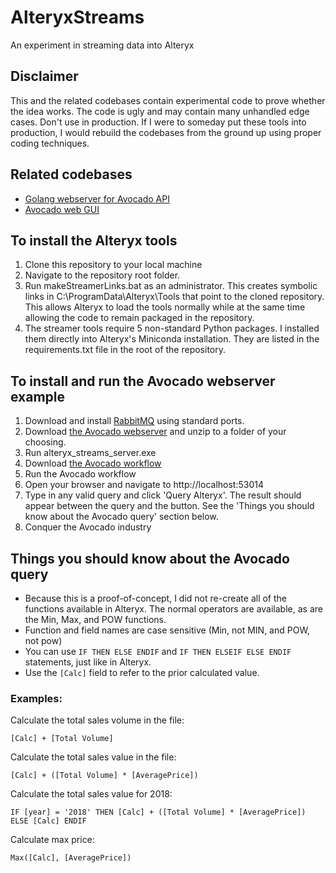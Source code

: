 # AlteryxStreams

An experiment in streaming data into Alteryx

## Disclaimer

This and the related codebases contain experimental code to prove whether the idea works.  The code is ugly and may contain many unhandled edge cases.  Don't use in production.  If I were to someday put these tools into production, I would rebuild the codebases from the ground up using proper coding techniques.

## Related codebases

- [Golang webserver for Avocado API](https://github.com/tlarsen7572/Golang-Public/tree/master/alteryx_streams_server)
- [Avocado web GUI](https://github.com/tlarsen7572/alteryx_streams_avocado_gui)

## To install the Alteryx tools

1. Clone this repository to your local machine
2. Navigate to the repository root folder.
3. Run makeStreamerLinks.bat as an administrator.  This creates symbolic links in C:\ProgramData\Alteryx\Tools that point to the cloned repository.  This allows Alteryx to load the tools normally while at the same time allowing the code to remain packaged in the repository.
4. The streamer tools require 5 non-standard Python packages.  I installed them directly into Alteryx's Miniconda installation.  They are listed in the requirements.txt file in the root of the repository.


## To install and run the Avocado webserver example

1. Download and install [RabbitMQ](https://www.rabbitmq.com/) using standard ports.
2. Download [the Avocado webserver](https://github.com/tlarsen7572/AlteryxStreams/releases/download/v0.1/alteryx_streams_server.zip) and unzip to a folder of your choosing.
3. Run alteryx_streams_server.exe
4. Download [the Avocado workflow](https://github.com/tlarsen7572/AlteryxStreams/releases/download/v0.1/Streamer.RabbitMQ.Eats.Avocados.yxmd)
5. Run the Avocado workflow
6. Open your browser and navigate to http://localhost:53014
7. Type in any valid query and click 'Query Alteryx'.  The result should appear between the query and the button.  See the 'Things you should know about the Avocado query' section below.
8. Conquer the Avocado industry

## Things you should know about the Avocado query

* Because this is a proof-of-concept, I did not re-create all of the functions available in Alteryx.  The normal operators are available, as are the Min, Max, and POW functions.
* Function and field names are case sensitive (Min, not MIN, and POW, not pow)
* You can use `IF THEN ELSE ENDIF` and `IF THEN ELSEIF ELSE ENDIF` statements, just like in Alteryx.
* Use the `[Calc]` field to refer to the prior calculated value.

### Examples:

Calculate the total sales volume in the file:
```
[Calc] + [Total Volume]
```

Calculate the total sales value in the file:
```
[Calc] + ([Total Volume] * [AveragePrice])
```

Calculate the total sales value for 2018:
```
IF [year] = '2018' THEN [Calc] + ([Total Volume] * [AveragePrice]) ELSE [Calc] ENDIF
```

Calculate max price:
```
Max([Calc], [AveragePrice])
```
